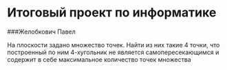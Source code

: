 # Итоговый проект по информатике

###Желобкович Павел

На плоскости задано множество точек. Найти из них такие 4 точки, что построенный
по ним 4-хугольник не является самопересекающимся и содержит в себе
максимальное количество точек множества

